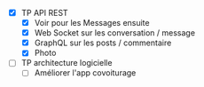 
- [x] TP API REST
	- [x] Voir pour les Messages ensuite
	- [x] Web Socket sur les conversation / message
	- [x] GraphQL sur les posts / commentaire
	- [x] Photo
- [ ] TP architecture logicielle
	- [ ] Améliorer l'app covoiturage